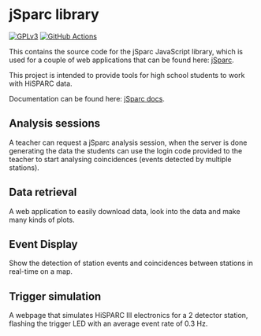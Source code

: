 jSparc library
==============

[![GPLv3](https://img.shields.io/badge/license-GPLv3-blue)](https://github.com/HiSPARC/jsparc/blob/master/LICENSE)
[![GitHub Actions](https://img.shields.io/github/checks-status/HiSPARC/jsparc/master)](https://github.com/HiSPARC/jsparc/actions/)

This contains the source code for the jSparc JavaScript library, which
is used for a couple of web applications that can be found here:
[jSparc](http://data.hisparc.nl/media/jsparc/index.html).

This project is intended to provide tools for high school students to
work with HiSPARC data.

Documentation can be found here:
[jSparc docs](http://docs.hisparc.nl/jsparc/).


Analysis sessions
-----------------

A teacher can request a jSparc analysis session, when the server is done
generating the data the students can use the login code provided to the
teacher to start analysing coincidences (events detected by multiple
stations).


Data retrieval
--------------

A web application to easily download data, look into the data and make
many kinds of plots.


Event Display
-------------

Show the detection of station events and coincidences between stations
in real-time on a map.


Trigger simulation
------------------

A webpage that simulates HiSPARC III electronics for a 2 detector
station, flashing the trigger LED with an average event rate of 0.3 Hz.
